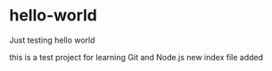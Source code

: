 # hello-world
Just testing hello world


this is a test project for learning Git and Node.js
new index file added
